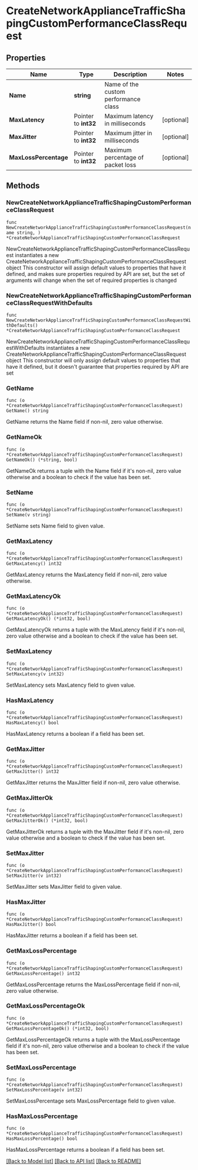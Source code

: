 # CreateNetworkApplianceTrafficShapingCustomPerformanceClassRequest

## Properties

Name | Type | Description | Notes
------------ | ------------- | ------------- | -------------
**Name** | **string** | Name of the custom performance class | 
**MaxLatency** | Pointer to **int32** | Maximum latency in milliseconds | [optional] 
**MaxJitter** | Pointer to **int32** | Maximum jitter in milliseconds | [optional] 
**MaxLossPercentage** | Pointer to **int32** | Maximum percentage of packet loss | [optional] 

## Methods

### NewCreateNetworkApplianceTrafficShapingCustomPerformanceClassRequest

`func NewCreateNetworkApplianceTrafficShapingCustomPerformanceClassRequest(name string, ) *CreateNetworkApplianceTrafficShapingCustomPerformanceClassRequest`

NewCreateNetworkApplianceTrafficShapingCustomPerformanceClassRequest instantiates a new CreateNetworkApplianceTrafficShapingCustomPerformanceClassRequest object
This constructor will assign default values to properties that have it defined,
and makes sure properties required by API are set, but the set of arguments
will change when the set of required properties is changed

### NewCreateNetworkApplianceTrafficShapingCustomPerformanceClassRequestWithDefaults

`func NewCreateNetworkApplianceTrafficShapingCustomPerformanceClassRequestWithDefaults() *CreateNetworkApplianceTrafficShapingCustomPerformanceClassRequest`

NewCreateNetworkApplianceTrafficShapingCustomPerformanceClassRequestWithDefaults instantiates a new CreateNetworkApplianceTrafficShapingCustomPerformanceClassRequest object
This constructor will only assign default values to properties that have it defined,
but it doesn't guarantee that properties required by API are set

### GetName

`func (o *CreateNetworkApplianceTrafficShapingCustomPerformanceClassRequest) GetName() string`

GetName returns the Name field if non-nil, zero value otherwise.

### GetNameOk

`func (o *CreateNetworkApplianceTrafficShapingCustomPerformanceClassRequest) GetNameOk() (*string, bool)`

GetNameOk returns a tuple with the Name field if it's non-nil, zero value otherwise
and a boolean to check if the value has been set.

### SetName

`func (o *CreateNetworkApplianceTrafficShapingCustomPerformanceClassRequest) SetName(v string)`

SetName sets Name field to given value.


### GetMaxLatency

`func (o *CreateNetworkApplianceTrafficShapingCustomPerformanceClassRequest) GetMaxLatency() int32`

GetMaxLatency returns the MaxLatency field if non-nil, zero value otherwise.

### GetMaxLatencyOk

`func (o *CreateNetworkApplianceTrafficShapingCustomPerformanceClassRequest) GetMaxLatencyOk() (*int32, bool)`

GetMaxLatencyOk returns a tuple with the MaxLatency field if it's non-nil, zero value otherwise
and a boolean to check if the value has been set.

### SetMaxLatency

`func (o *CreateNetworkApplianceTrafficShapingCustomPerformanceClassRequest) SetMaxLatency(v int32)`

SetMaxLatency sets MaxLatency field to given value.

### HasMaxLatency

`func (o *CreateNetworkApplianceTrafficShapingCustomPerformanceClassRequest) HasMaxLatency() bool`

HasMaxLatency returns a boolean if a field has been set.

### GetMaxJitter

`func (o *CreateNetworkApplianceTrafficShapingCustomPerformanceClassRequest) GetMaxJitter() int32`

GetMaxJitter returns the MaxJitter field if non-nil, zero value otherwise.

### GetMaxJitterOk

`func (o *CreateNetworkApplianceTrafficShapingCustomPerformanceClassRequest) GetMaxJitterOk() (*int32, bool)`

GetMaxJitterOk returns a tuple with the MaxJitter field if it's non-nil, zero value otherwise
and a boolean to check if the value has been set.

### SetMaxJitter

`func (o *CreateNetworkApplianceTrafficShapingCustomPerformanceClassRequest) SetMaxJitter(v int32)`

SetMaxJitter sets MaxJitter field to given value.

### HasMaxJitter

`func (o *CreateNetworkApplianceTrafficShapingCustomPerformanceClassRequest) HasMaxJitter() bool`

HasMaxJitter returns a boolean if a field has been set.

### GetMaxLossPercentage

`func (o *CreateNetworkApplianceTrafficShapingCustomPerformanceClassRequest) GetMaxLossPercentage() int32`

GetMaxLossPercentage returns the MaxLossPercentage field if non-nil, zero value otherwise.

### GetMaxLossPercentageOk

`func (o *CreateNetworkApplianceTrafficShapingCustomPerformanceClassRequest) GetMaxLossPercentageOk() (*int32, bool)`

GetMaxLossPercentageOk returns a tuple with the MaxLossPercentage field if it's non-nil, zero value otherwise
and a boolean to check if the value has been set.

### SetMaxLossPercentage

`func (o *CreateNetworkApplianceTrafficShapingCustomPerformanceClassRequest) SetMaxLossPercentage(v int32)`

SetMaxLossPercentage sets MaxLossPercentage field to given value.

### HasMaxLossPercentage

`func (o *CreateNetworkApplianceTrafficShapingCustomPerformanceClassRequest) HasMaxLossPercentage() bool`

HasMaxLossPercentage returns a boolean if a field has been set.


[[Back to Model list]](../README.md#documentation-for-models) [[Back to API list]](../README.md#documentation-for-api-endpoints) [[Back to README]](../README.md)


